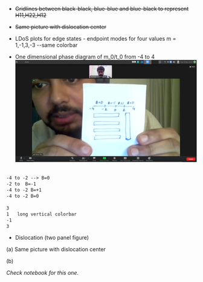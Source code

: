 - ~~Gridlines between black-black, blue-blue and blue-black to represent H11,H22,H12~~ 

- ~~Same picture with dislocation center~~

- LDoS plots for edge states - endpoint modes for 
four values m = 1,-1,3,-3 --same colorbar


- One dimensional phase diagram of m_0/t_0 from -4 to 4
![img](plots/Screenshot_2021-10-19_22-25-12.png)

```

-4 to -2 --> B=0
-2 to  B=-1
-4 to -2 B=+1
-4 to -2 B=0

3
1   long vertical colorbar
-1
3
```

- Dislocation (two panel figure)

(a) Same picture with dislocation center

(b) 

*Check notebook for this one.*

